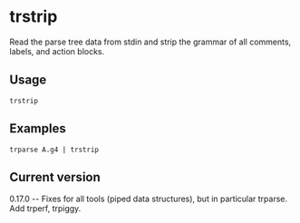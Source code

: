 # trstrip

Read the parse tree data from stdin and strip the grammar
of all comments, labels, and action blocks.

## Usage

    trstrip

## Examples

    trparse A.g4 | trstrip

## Current version

0.17.0 -- Fixes for all tools (piped data structures), but in particular trparse. Add trperf, trpiggy.
